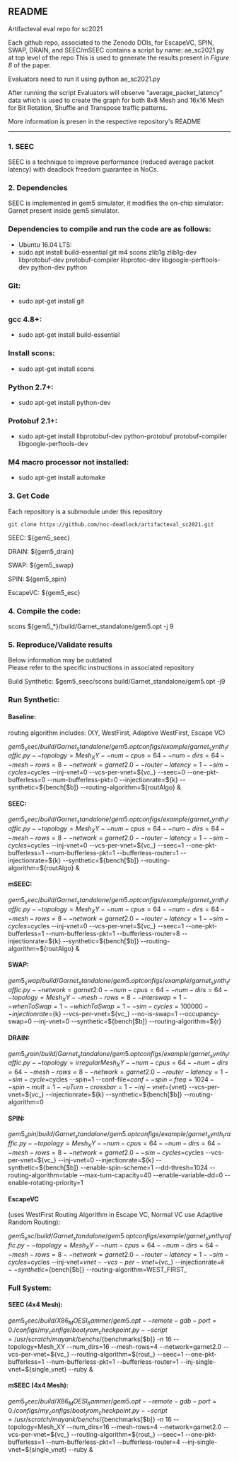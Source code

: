 ## README ##
Artifacteval eval repo for sc2021

Each github repo, associated to the Zenodo DOIs, for EscapeVC, SPIN, SWAP, DRAIN, and SEEC/mSEEC contains a script by name: ae_sc2021.py at top level of the repo
This is used to generate the results present in _Figure 8_ of the paper. 

Evaluators need to run it using python ae_sc2021.py

After running the script Evaluators will observe “average_packet_latency” data which is used to create the graph for both 8x8 Mesh and 16x16 Mesh for Bit Rotation, Shuffle and Transpose traffic patterns.

More information is presen in the respective repository's README

--------

### 1.	SEEC ### 

SEEC is a technique to improve performance (reduced average packet latency) with  deadlock freedom guarantee in NoCs.


### 2.	Dependencies ### 

SEEC is implemented in gem5 simulator, it modifies the on-chip simulator: Garnet present inside gem5 simulator. 

### Dependencies to compile and run the code are as follows: ###

* Ubuntu 16.04 LTS:
* sudo apt install build-essential git m4 scons zlib1g zlib1g-dev libprotobuf-dev protobuf-compiler libprotoc-dev libgoogle-perftools-dev python-dev python

### Git: ###
* sudo apt-get install git

### gcc 4.8+: ###
* sudo apt-get install build-essential

### Install scons: ###
* sudo apt-get install scons

### Python 2.7+: ###
* sudo apt-get install python-dev

### Protobuf 2.1+: ###
* sudo apt-get install libprotobuf-dev python-protobuf protobuf-compiler libgoogle-perftools-dev

### M4 macro processor not installed: ###
* sudo apt-get install automake

### 3.	Get Code ####

Each repository is a submodule under this repository

`git clone https://github.com/noc-deadlock/artifacteval_sc2021.git`

SEEC: ${gem5_seec}

DRAIN: ${gem5_drain}

SWAP: ${gem5_swap}

SPIN: ${gem5_spin}

EscapeVC: ${gem5_esc}

### 4.	Compile the code: ###

scons ${gem5_*}/build/Garnet_standalone/gem5.opt -j 9

### 5.	Reproduce/Validate results ###
Below information may be outdated <br>
Please refer to the specific instructions in associated repository 

Build Synthetic: $gem5_seec/scons build/Garnet_standalone/gem5.opt -j9

### Run Synthetic: ###

#### Baseline: #### 
routing algorithm includes: (XY, WestFirst, Adaptive WestFirst, Escape VC)

${gem5_seec}/build/Garnet_standalone/gem5.opt configs/example/garnet_synth_traffic.py --topology=Mesh_XY --num-cpus=64 --num-dirs=64 --mesh-rows=8 --network=garnet2.0 --router-latency=1  --sim-cycles=$cycles --inj-vnet=0 --vcs-per-vnet=${vc_} --seec=0 --one-pkt-bufferless=0 --num-bufferless-pkt=0 --injectionrate=${k} --synthetic=${bench[$b]} --routing-algorithm=${routAlgo} &

#### SEEC: #### 
${gem5_seec}/build/Garnet_standalone/gem5.opt configs/example/garnet_synth_traffic.py --topology=Mesh_XY --num-cpus=64 --num-dirs=64 --mesh-rows=8 --network=garnet2.0 --router-latency=1  --sim-cycles=$cycles --inj-vnet=0 --vcs-per-vnet=${vc_} --seec=1 --one-pkt-bufferless=1 --num-bufferless-pkt=1 --bufferless-router=1 --injectionrate=${k} --synthetic=${bench[$b]} --routing-algorithm=${routAlgo} &

#### mSEEC: #### 
${gem5_seec}/build/Garnet_standalone/gem5.opt configs/example/garnet_synth_traffic.py --topology=Mesh_XY --num-cpus=64 --num-dirs=64 --mesh-rows=8 --network=garnet2.0 --router-latency=1  --sim-cycles=$cycles --inj-vnet=0 --vcs-per-vnet=${vc_} --seec=1 --one-pkt-bufferless=1 --num-bufferless-pkt=1 --bufferless-router=8 --injectionrate=${k} --synthetic=${bench[$b]} --routing-algorithm=${routAlgo} &

#### SWAP: #### 
${gem5_swap}/build/Garnet_standalone/gem5.opt configs/example/garnet_synth_traffic.py --network=garnet2.0 --num-cpus=64 --num-dirs=64 --topology=Mesh_XY --mesh-rows=8 --interswap=1 --whenToSwap=1 --whichToSwap=1 --sim-cycles=100000 --injectionrate=${k} --vcs-per-vnet=${vc_} --no-is-swap=1 --occupancy-swap=0 --inj-vnet=0 --synthetic=${bench[$b]} --routing-algorithm=${r}

#### DRAIN: #### 
${gem5_drain}/build/Garnet_standalone/gem5.opt configs/example/garnet_synth_traffic.py --topology=irregularMesh_XY --num-cpus=64 --num-dirs=64 --mesh-rows=8 --network=garnet2.0 --router-latency=1 --sim-cycle=$cycles --spin=1 --conf-file=${conf} --spin-freq=1024 --spin-mult=1 --uTurn-crossbar=1 --inj-vnet=${vnet} --vcs-per-vnet=${vc_} --injectionrate=${k} --synthetic=${bench[$b]} --routing-algorithm=0

#### SPIN: #### 
${gem5_spin}/build/Garnet_standalone/gem5.opt configs/example/garnet_synth_traffic.py --topology=Mesh_XY --num-cpus=64 --num-dirs=64 --mesh-rows=8 --network=garnet2.0  --sim-cycles=$cycles --vcs-per-vnet=${vc_} --inj-vnet=0 --injectionrate=${k} --synthetic=${bench[$b]} --enable-spin-scheme=1 --dd-thresh=1024 --routing-algorithm=table --max-turn-capacity=40 --enable-variable-dd=0 --enable-rotating-priority=1

#### EscapeVC ####  
(uses WestFirst Routing Algorithm in Escape VC, Normal VC use Adaptive Random Routing):

${gem5_esc}/build/Garnet_standalone/gem5.opt configs/example/garnet_synth_traffic.py --topology=Mesh_XY --num-cpus=64 --num-dirs=64 --mesh-rows=8 --network=garnet2.0 --router-latency=1  --sim-cycles=$cycles  --inj-vnet=${vnet} --vcs-per-vnet=${vc_} --injectionrate=${k} --synthetic=${bench[$b]} --routing-algorithm=WEST_FIRST_


### Full System: ###

#### SEEC (4x4 Mesh): #### 

${gem5_seec}/build/X86_MOESI_hammer/gem5.opt --remote-gdb-port=0  ./configs/my_configs/boot_from_checkpoint.py --script=/usr/scratch/mayank/benchs/${benchmarks[$b]} -n 16 --topology=Mesh_XY --num_dirs=16 --mesh-rows=4 --network=garnet2.0 --vcs-per-vnet=${vc_} --routing-algorithm=${rout_} --seec=1 --one-pkt-bufferless=1 --num-bufferless-pkt=1 --bufferless-router=1 --inj-single-vnet=${single_vnet} --ruby &

#### mSEEC (4x4 Mesh): #### 

${gem5_seec}/build/X86_MOESI_hammer/gem5.opt --remote-gdb-port=0  ./configs/my_configs/boot_from_checkpoint.py --script=/usr/scratch/mayank/benchs/${benchmarks[$b]} -n 16 --topology=Mesh_XY --num_dirs=16 --mesh-rows=4 --network=garnet2.0 --vcs-per-vnet=${vc_} --routing-algorithm=${rout_} --seec=1 --one-pkt-bufferless=1 --num-bufferless-pkt=1 --bufferless-router=4 --inj-single-vnet=${single_vnet} --ruby &
